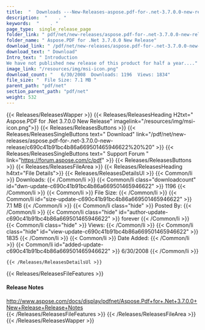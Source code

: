 ```yaml
---
title:  "  Downloads ---New-Releases-aspose.pdf-for-.net-3.7.0.0-new-release . " 
description:  "    . " 
keywords:  "    . " 
page_type:  single_release_page
folder_link: " pdf/net/new-releases/aspose.pdf-for-.net-3.7.0.0-new-release/"
folder_name: " Aspose.PDF for .Net 3.7.0.0 New Release"
download_link: " /pdf/net/new-releases/aspose.pdf-for-.net-3.7.0.0-new-release/c690c41b91bc4b86a669501465946622"
download_text: " Download"
Intro_text: " Introduction
We have not published new release of this product for half a year...."
image_link: "/resources/img/msi-icon.png"
download_count: "   6/30/2008  Downloads: 1196  Views: 1834"
file_size: "  File Size: 7.1 MB "
parent_path: "pdf/net"
section_parent_path: "pdf/net"
weight: 532
---
```


{{< Releases/ReleasesWapper >}}
  {{< Releases/ReleasesHeading H2txt=" Aspose.PDF for .Net 3.7.0.0 New Release" imagelink="/resources/img/msi-icon.png">}}
  {{< Releases/ReleasesButtons >}}
    {{< Releases/ReleasesSingleButtons text=" Download" link="/pdf/net/new-releases/aspose.pdf-for-.net-3.7.0.0-new-release/c690c41b91bc4b86a669501465946622%20%20" >}}
    {{< Releases/ReleasesSingleButtons text=" Support Forum " link="https://forum.aspose.com/c/pdf" >}}
  {{< Releases/ReleasesButtons >}}
  {{< Releases/ReleasesFileArea >}}
    {{< Releases/ReleasesHeading h4txt="File Details">}}
    {{< Releases/ReleasesDetailsUl >}}
            {{< Common/li  >}} Downloads: {{< /Common/li >}} 
      {{< Common/li class="downloadcount" id="dwn-update-c690c41b91bc4b86a669501465946622" >}} 1196 {{< /Common/li >}} 
      {{< Common/li  >}} File Size: {{< /Common/li >}} 
      {{< Common/li id="size-update-c690c41b91bc4b86a669501465946622" >}} 7.1 MB {{< /Common/li >}} 
      {{< Common/li  class="hide" >}} Posted By: {{< /Common/li >}} 
      {{< Common/li class="hide" id="author-update-c690c41b91bc4b86a669501465946622" >}} forever {{< /Common/li >}} 
      {{< Common/li class="hide"  >}} Views: {{< /Common/li >}} 
      {{< Common/li class="hide" id="view-update-c690c41b91bc4b86a669501465946622" >}} 1835 {{< /Common/li >}} 
      {{< Common/li  >}} Date Added: {{< /Common/li >}} 
      {{< Common/li id="added-update-c690c41b91bc4b86a669501465946622" >}} 6/30/2008 {{< /Common/li >}} 

    {{< /Releases/ReleasesDetailsUl >}}

  {{< Releases/ReleasesFileFeatures >}}
      <h4>Release Notes</h4><div><a href="http://www.aspose.com/docs/display/pdfnet/Aspose.Pdf+for+.Net+3.7.0.0+New+Release+Release+Notes">http://www.aspose.com/docs/display/pdfnet/Aspose.Pdf+for+.Net+3.7.0.0+New+Release+Release+Notes</a></div>
  {{< /Releases/ReleasesFileFeatures >}}
 {{< /Releases/ReleasesFileArea >}}
{{< /Releases/ReleasesWapper >}}


